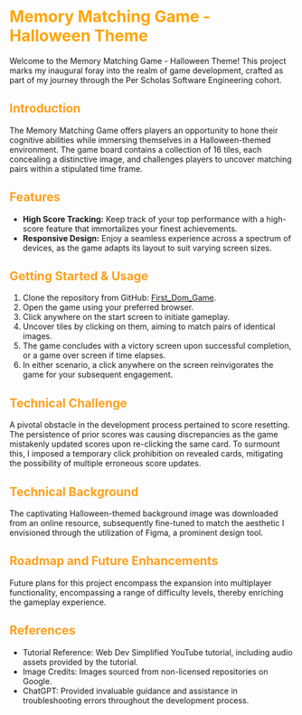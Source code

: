 
# <span style="color: orange; font= 2px;">Memory Matching Game - Halloween Theme</span>

Welcome to the Memory Matching Game - Halloween Theme! This project marks my inaugural foray into the realm of game development, crafted as part of my journey through the Per Scholas Software Engineering cohort.

## <span style="color: #ff9f1c; font= 2px;"> Introduction</span>

The Memory Matching Game offers players an opportunity to hone their cognitive abilities while immersing themselves in a Halloween-themed environment. The game board contains a collection of 16 tiles, each concealing a distinctive image, and challenges players to uncover matching pairs within a stipulated time frame.

## <span style="color: #ff9f1c; font= 2px;"> Features</span>

- **High Score Tracking:** Keep track of your top performance with a high-score feature that immortalizes your finest achievements.
- **Responsive Design:** Enjoy a seamless experience across a spectrum of devices, as the game adapts its layout to suit varying screen sizes.

## <span style="color: #ff9f1c; font= 2px;">Getting Started & Usage</span>

1. Clone the repository from GitHub: [First_Dom_Game](https://github.com/SivaSwathiVasagar/First_Dom_Game).
2. Open the game using your preferred browser.
3. Click anywhere on the start screen to initiate gameplay.
4. Uncover tiles by clicking on them, aiming to match pairs of identical images.
5. The game concludes with a victory screen upon successful completion, or a game over screen if time elapses.
6. In either scenario, a click anywhere on the screen reinvigorates the game for your subsequent engagement.

## <span style="color: #ff9f1c; font= 2px;">Technical Challenge</span>

A pivotal obstacle in the development process pertained to score resetting. The persistence of prior scores was causing discrepancies as the game mistakenly updated scores upon re-clicking the same card. To surmount this, I imposed a temporary click prohibition on revealed cards, mitigating the possibility of multiple erroneous score updates.

## <span style="color: #ff9f1c; font= 2px;">Technical Background</span>

The captivating Halloween-themed background image was downloaded from an online resource, subsequently fine-tuned to match the aesthetic I envisioned through the utilization of Figma, a prominent design tool.

## <span style="color: #ff9f1c; font= 2px;">Roadmap and Future Enhancements</span>

Future plans for this project encompass the expansion into multiplayer functionality, encompassing a range of difficulty levels, thereby enriching the gameplay experience.

## <span style="color: #ff9f1c; font= 2px;">References</span>

- Tutorial Reference: Web Dev Simplified YouTube tutorial, including audio assets provided by the tutorial.
- Image Credits: Images sourced from non-licensed repositories on Google.
- ChatGPT: Provided invaluable guidance and assistance in troubleshooting errors throughout the development process.
